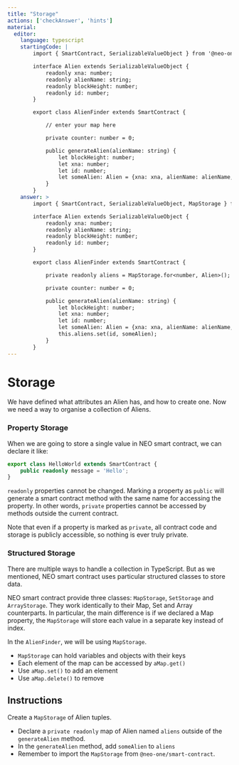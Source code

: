 ```yaml
---
title: "Storage"
actions: ['checkAnswer', 'hints']
material: 
  editor:
    language: typescript
    startingCode: |
        import { SmartContract, SerializableValueObject } from '@neo-one/smart-contract';

        interface Alien extends SerializableValueObject {
            readonly xna: number;
            readonly alienName: string;
            readonly blockHeight: number;
            readonly id: number;
        }

        export class AlienFinder extends SmartContract {

            // enter your map here

            private counter: number = 0; 

            public generateAlien(alienName: string) {
                let blockHeight: number;
                let xna: number;
                let id: number;
                let someAlien: Alien = {xna: xna, alienName: alienName, blockHeight: blockHeight, id: id};
            }
        }
    answer: > 
        import { SmartContract, SerializableValueObject, MapStorage } from '@neo-one/smart-contract';

        interface Alien extends SerializableValueObject {
            readonly xna: number;
            readonly alienName: string;
            readonly blockHeight: number;
            readonly id: number;
        }

        export class AlienFinder extends SmartContract {

            private readonly aliens = MapStorage.for<number, Alien>();

            private counter: number = 0; 

            public generateAlien(alienName: string) {
                let blockHeight: number;
                let xna: number;
                let id: number;
                let someAlien: Alien = {xna: xna, alienName: alienName, blockHeight: blockHeight, id: id};
                this.aliens.set(id, someAlien);
            }
        }
---
```


# Storage

We have defined what attributes an Alien has, and how to create one. Now we need a way to organise a collection of Aliens. 

### Property Storage

When we are going to store a single value in NEO smart contract, we can declare it like:

```typescript
export class HelloWorld extends SmartContract {
    public readonly message = 'Hello';
}
```

`readonly` properties cannot be changed. Marking a property as `public` will generate a smart contract method with the same name for accessing the property. In other words, `private` properties cannot be accessed by methods outside the current contract.

Note that even if a property is marked as `private`, all contract code and storage is publicly accessible, so nothing is ever truly private.

### Structured Storage

There are multiple ways to handle a collection in TypeScript. But as we mentioned, NEO smart contract uses particular structured classes to store data.

NEO smart contract provide three classes: `MapStorage`, `SetStorage` and `ArrayStorage`. They work identically to their Map, Set and Array counterparts. In particular, the main difference is if we declared a Map property, the  `MapStorage` will store each value in a separate key instead of index.

In the `AlienFinder`, we will be using `MapStorage`.

- `MapStorage` can hold variables and objects with their keys
- Each element of the map can be accessed by `aMap.get()`
- Use `aMap.set()` to add an element
- Use `aMap.delete()` to remove

## Instructions

Create a `MapStorage` of Alien tuples. 

- Declare a `private readonly` map of Alien named `aliens` outside of the `generateAlien` method. 
- In the `generateAlien` method, add `someAlien` to `aliens`
- Remember to import the `MapStorage` from `@neo-one/smart-contract`.
